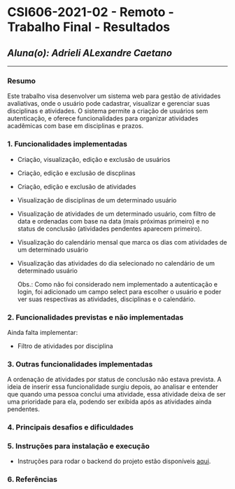 # **CSI606-2021-02 - Remoto - Trabalho Final - Resultados**

## *Aluna(o): Adrieli ALexandre Caetano*

--------------

<!-- Este documento tem como objetivo apresentar o projeto desenvolvido, considerando o que foi definido na proposta e o produto final. -->

### Resumo

 Este trabalho visa desenvolver um sistema web para gestão de atividades avaliativas, onde o usuário pode cadastrar, visualizar e gerenciar suas disciplinas e atividades. O sistema permite a criação de usuários sem autenticação, e oferece funcionalidades para organizar atividades acadêmicas com base em disciplinas e prazos.

### 1. Funcionalidades implementadas
<!-- Descrever as funcionalidades que eram previstas e foram implementas. -->
- Criação, visualização, edição e exclusão de usuários
- Criação, edição e exclusão de discplinas
- Criação, edição e exclusão de atividades
- Visualização de disciplinas de um determinado usuário
- Visualização de atividades de um determinado usuário, com filtro de data e ordenadas com base na data (mais próximas primeiro) e no status de conclusão (atividades pendentes aparecem primeiro).
- Visualização do calendário mensal que marca os dias com atividades de um determinado usuário
- Visualização das atividades do dia selecionado no calendário de um determinado usuário

  Obs.: Como não foi considerado nem implementado a autenticação e login, foi adicionado um campo select para escolher o usuário e poder ver suas respectivas as atividades, disciplinas e o calendário.

### 2. Funcionalidades previstas e não implementadas
<!-- Descrever as funcionalidades que eram previstas e não foram implementas, apresentando uma breve justificativa do porquê elas não foram incluídas -->
Ainda falta implementar:
- Filtro de atividades por disciplina

### 3. Outras funcionalidades implementadas
<!-- Descrever as funcionalidades implementas além daquelas que foram previstas, caso se aplique.  -->

A ordenação de atividades por status de conclusão não estava prevista. A ideia de inserir essa funcionalidade surgiu depois, ao analisar e entender que quando uma pessoa conclui uma atividade, essa atividade deixa de ser uma prioridade para ela, podendo ser exibida após as atividades ainda pendentes.

### 4. Principais desafios e dificuldades
<!-- Descrever os principais desafios encontrados no desenvolvimento do trabalho, quais foram as dificuldades e como elas foram superadas e resolvidas. -->
### 5. Instruções para instalação e execução
<!-- Descrever o que deve ser feito para instalar (ou baixar) a aplicação, o que precisa ser configurando (parâmetros, banco de dados e afins) e como executá-la. -->
- Instruções para rodar o backend do projeto estão disponíveis [aqui](aplicacao/server/README.md).

### 6. Referências
<!-- Referências podem ser incluídas, caso necessário. Utilize o padrão ABNT. -->
